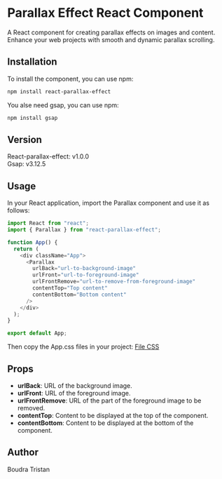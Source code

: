 # Parallax Effect React Component

A React component for creating parallax effects on images and content. Enhance your web projects with smooth and dynamic parallax scrolling.

## Installation

To install the component, you can use npm:

```bash
npm install react-parallax-effect
```

You alse need gsap, you can use npm:

```bash
npm install gsap
```

## Version

React-parallax-effect: v1.0.0 <br/>
Gsap: v3.12.5

## Usage

In your React application, import the Parallax component and use it as follows:

```javascript
import React from "react";
import { Parallax } from "react-parallax-effect";

function App() {
  return (
    <div className="App">
      <Parallax
        urlBack="url-to-background-image"
        urlFront="url-to-foreground-image"
        urlFrontRemove="url-to-remove-from-foreground-image"
        contentTop="Top content"
        contentBottom="Bottom content"
      />
    </div>
  );
}

export default App;
```

Then copy the App.css files in your project: [File CSS](https://github.com/Tristan-Boudra/Parallax-effect/blob/main/src/App.css)

## Props

- **urlBack**: URL of the background image.
- **urlFront**: URL of the foreground image.
- **urlFrontRemove**: URL of the part of the foreground image to be removed.
- **contentTop**: Content to be displayed at the top of the component.
- **contentBottom**: Content to be displayed at the bottom of the component.

## Author

Boudra Tristan
